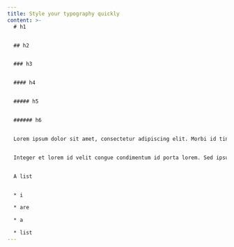 ```yaml
---
title: Style your typography quickly
content: >-
  # h1


  ## h2


  ### h3


  #### h4


  ##### h5


  ###### h6


  Lorem ipsum dolor sit amet, consectetur adipiscing elit. Morbi id tincidunt magna, ut dapibus lectus. Mauris ultricies sed ipsum vel tempus. Sed eget libero ac purus ornare semper eget ac leo. Aliquam eu leo id nisl dignissim convallis non a massa. Aenean venenatis vestibulum sem id vulputate. Suspendisse potenti. Nulla malesuada eget ante eu tempor. Suspendisse non mauris molestie felis suscipit efficitur.


  Integer et lorem id velit congue condimentum id porta lorem. Sed ipsum leo, hendrerit nec sagittis sit amet, ornare eu metus. Maecenas vel sem eget nibh cursus pharetra. Morbi at elit nec nisl mattis facilisis. Etiam efficitur turpis quis condimentum lobortis. Morbi et viverra dolor, id blandit turpis. Sed elementum accumsan molestie. Sed ante purus, feugiat vel purus id, convallis tempus mi. Integer lectus metus, ultrices non sapien nec, suscipit pretium purus. 


  A list


  * i

  * are

  * a

  * list
---
```

